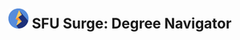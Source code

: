 # <img src="./readme-img/logo.svg" width="40px" alt="SFU Surge logo" />  SFU Surge: Degree Navigator

